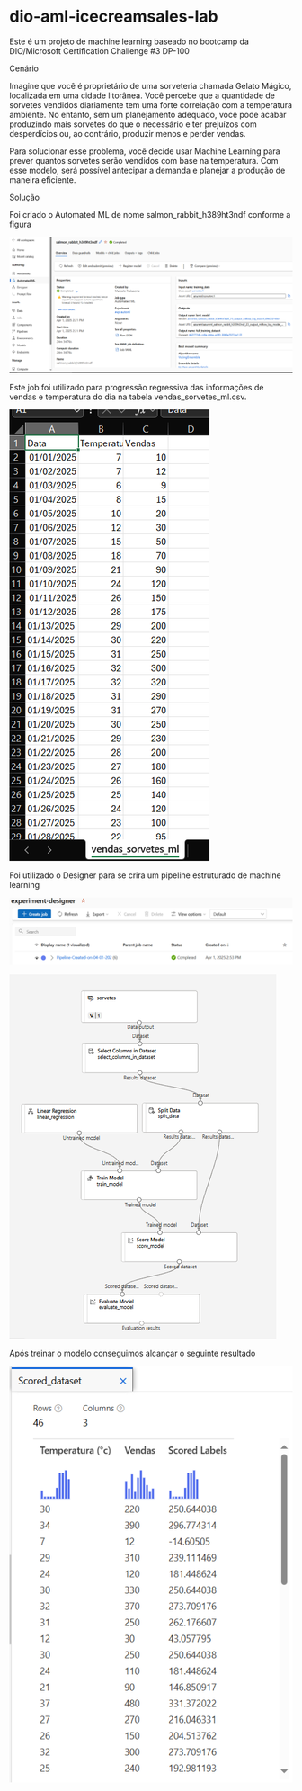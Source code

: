 # dio-aml-icecreamsales-lab

Este é um projeto de machine learning baseado no bootcamp da DIO/Microsoft Certification Challenge #3 DP-100

Cenário

Imagine que você é proprietário de uma sorveteria chamada Gelato Mágico, localizada em uma cidade litorânea. Você percebe que a quantidade de sorvetes vendidos diariamente tem uma forte correlação com a temperatura ambiente. No entanto, sem um planejamento adequado, você pode acabar produzindo mais sorvetes do que o necessário e ter prejuízos com desperdícios ou, ao contrário, produzir menos e perder vendas.

Para solucionar esse problema, você decide usar Machine Learning para prever quantos sorvetes serão vendidos com base na temperatura. Com esse modelo, será possível antecipar a demanda e planejar a produção de maneira eficiente.

Solução

Foi criado o Automated ML de nome salmon_rabbit_h389ht3ndf conforme a figura

![alt text](image.png)

Este job foi utilizado para progressão regressiva das informações de vendas e temperatura do dia na tabela vendas_sorvetes_ml.csv.

![alt text](image-1.png)

Foi utilizado o Designer para se crira um pipeline estruturado de machine learning

![alt text](image-2.png)

![alt text](image-3.png)

Após treinar o modelo conseguimos alcançar o seguinte resultado

![alt text](image-4.png)